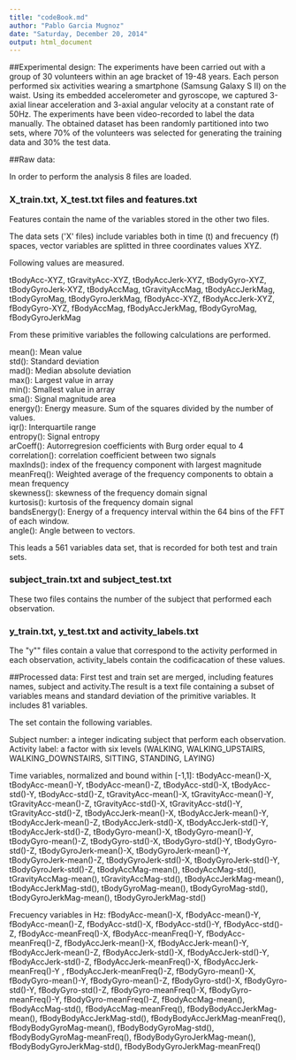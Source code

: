 ```yaml
---
title: "codeBook.md"
author: "Pablo Garcia Mugnoz"
date: "Saturday, December 20, 2014"
output: html_document
---
```


##Experimental design:
The experiments have been carried out with a group of 30
volunteers within an age bracket of 19-48 years. Each person performed six 
activities wearing a smartphone (Samsung Galaxy S II) on the waist. Using its 
embedded accelerometer and gyroscope, we captured 3-axial linear acceleration and 
3-axial angular velocity at a constant rate of 50Hz. The experiments have been 
video-recorded to label the data manually. The obtained dataset has been randomly 
partitioned into two sets, where 70% of the volunteers was selected for generating 
the training data and 30% the test data.

##Raw data:

In order to perform the analysis 8 files are loaded.    

### X_train.txt, X_test.txt files and features.txt
Features contain the name of the variables stored in the other two files.

The data sets ('X' files) include variables both in time (t) and frecuency (f) spaces, vector variables are splitted in three coordinates values XYZ.

Following values are measured.

tBodyAcc-XYZ, tGravityAcc-XYZ, tBodyAccJerk-XYZ, tBodyGyro-XYZ, tBodyGyroJerk-XYZ, tBodyAccMag, tGravityAccMag, tBodyAccJerkMag, tBodyGyroMag, tBodyGyroJerkMag, fBodyAcc-XYZ, fBodyAccJerk-XYZ, fBodyGyro-XYZ, fBodyAccMag, fBodyAccJerkMag, fBodyGyroMag, fBodyGyroJerkMag   

From these primitive variables the following calculations are performed.

mean(): Mean value  
std(): Standard deviation  
mad(): Median absolute deviation   
max(): Largest value in array  
min(): Smallest value in array  
sma(): Signal magnitude area  
energy(): Energy measure. Sum of the squares divided by the number of values.   
iqr(): Interquartile range   
entropy(): Signal entropy   
arCoeff(): Autorregresion coefficients with Burg order equal to 4  
correlation(): correlation coefficient between two signals  
maxInds(): index of the frequency component with largest magnitude  
meanFreq(): Weighted average of the frequency components to obtain a mean frequency  
skewness(): skewness of the frequency domain signal   
kurtosis(): kurtosis of the frequency domain signal   
bandsEnergy(): Energy of a frequency interval within the 64 bins of the FFT of each window.   
angle(): Angle between to vectors.  

This leads a 561 variables data set, that is recorded for both test and train sets.

### subject_train.txt and subject_test.txt 
These two files contains the number of the subject that performed each observation.

### y_train.txt, y_test.txt and activity_labels.txt
The "y"" files contain a value that correspond to the activity performed in each observation, activity_labels contain the codificacation of these values. 

##Processed data:
First test and train set are merged, including features names, subject and activity.The result is a text file containing a subset of variables means and standard deviation of the primitive variables. It includes 81 variables.

The set contain the following variables.

Subject number: a integer indicating subject that perform each observation.
Activity label: a factor with six levels (WALKING, WALKING_UPSTAIRS, WALKING_DOWNSTAIRS, SITTING, STANDING, LAYING)

Time variables, normalized and bound within [-1,1]: tBodyAcc-mean()-X, tBodyAcc-mean()-Y, tBodyAcc-mean()-Z, tBodyAcc-std()-X, tBodyAcc-std()-Y, tBodyAcc-std()-Z, tGravityAcc-mean()-X, tGravityAcc-mean()-Y, tGravityAcc-mean()-Z, tGravityAcc-std()-X, tGravityAcc-std()-Y, tGravityAcc-std()-Z, tBodyAccJerk-mean()-X, tBodyAccJerk-mean()-Y, tBodyAccJerk-mean()-Z, tBodyAccJerk-std()-X, tBodyAccJerk-std()-Y, tBodyAccJerk-std()-Z, tBodyGyro-mean()-X, tBodyGyro-mean()-Y, tBodyGyro-mean()-Z, tBodyGyro-std()-X, tBodyGyro-std()-Y, tBodyGyro-std()-Z, tBodyGyroJerk-mean()-X, tBodyGyroJerk-mean()-Y, tBodyGyroJerk-mean()-Z, tBodyGyroJerk-std()-X, tBodyGyroJerk-std()-Y, tBodyGyroJerk-std()-Z, tBodyAccMag-mean(), tBodyAccMag-std(), tGravityAccMag-mean(), tGravityAccMag-std(), tBodyAccJerkMag-mean(), tBodyAccJerkMag-std(), tBodyGyroMag-mean(), tBodyGyroMag-std(), tBodyGyroJerkMag-mean(), tBodyGyroJerkMag-std()  

Frecuency variables in Hz: fBodyAcc-mean()-X, fBodyAcc-mean()-Y, fBodyAcc-mean()-Z, fBodyAcc-std()-X, fBodyAcc-std()-Y, fBodyAcc-std()-Z, fBodyAcc-meanFreq()-X, fBodyAcc-meanFreq()-Y, fBodyAcc-meanFreq()-Z, fBodyAccJerk-mean()-X, fBodyAccJerk-mean()-Y, fBodyAccJerk-mean()-Z, fBodyAccJerk-std()-X, fBodyAccJerk-std()-Y, fBodyAccJerk-std()-Z, fBodyAccJerk-meanFreq()-X, fBodyAccJerk-meanFreq()-Y , fBodyAccJerk-meanFreq()-Z, fBodyGyro-mean()-X, fBodyGyro-mean()-Y, fBodyGyro-mean()-Z, fBodyGyro-std()-X, fBodyGyro-std()-Y, fBodyGyro-std()-Z, fBodyGyro-meanFreq()-X, fBodyGyro-meanFreq()-Y, fBodyGyro-meanFreq()-Z, fBodyAccMag-mean(), fBodyAccMag-std(), fBodyAccMag-meanFreq(), fBodyBodyAccJerkMag-mean(), fBodyBodyAccJerkMag-std(), fBodyBodyAccJerkMag-meanFreq(), fBodyBodyGyroMag-mean(), fBodyBodyGyroMag-std(), fBodyBodyGyroMag-meanFreq(), fBodyBodyGyroJerkMag-mean(), fBodyBodyGyroJerkMag-std(), fBodyBodyGyroJerkMag-meanFreq()



